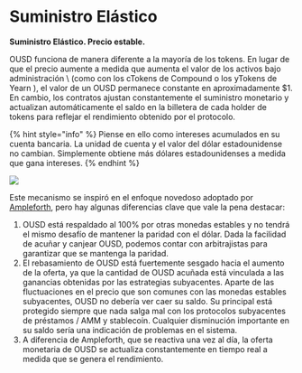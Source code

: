 # Suministro Elástico

**Suministro Elástico. Precio estable.**

OUSD funciona de manera diferente a la mayoría de los tokens. En lugar de que el precio aumente a medida que aumenta el valor de los activos bajo administración \ (como con los cTokens de Compound o los yTokens de Yearn \), el valor de un OUSD permanece constante en aproximadamente $1. En cambio, los contratos ajustan constantemente el suministro monetario y actualizan automáticamente el saldo en la billetera de cada holder de tokens para reflejar el rendimiento obtenido por el protocolo.

{% hint style="info" %}
Piense en ello como intereses acumulados en su cuenta bancaria. La unidad de cuenta y el valor del dólar estadounidense no cambian. Simplemente obtiene más dólares estadounidenses a medida que gana intereses.
{% endhint %}

![](../.gitbook/assets/ousd_docs_graphics_4.png)

Este mecanismo se inspiró en el enfoque novedoso adoptado por [Ampleforth](https://www.ampleforth.org/), pero hay algunas diferencias clave que vale la pena destacar:

1. OUSD está respaldado al 100% por otras monedas estables y no tendrá el mismo desafío de mantener la paridad con el dólar. Dada la facilidad de acuñar y canjear OUSD, podemos contar con arbitrajistas para garantizar que se mantenga la paridad.
2. El rebasamiento de OUSD está fuertemente sesgado hacia el aumento de la oferta, ya que la cantidad de OUSD acuñada está vinculada a las ganancias obtenidas por las estrategias subyacentes. Aparte de las fluctuaciones en el precio que son comunes con las monedas estables subyacentes, OUSD no debería ver caer su saldo. Su principal está protegido siempre que nada salga mal con los protocolos subyacentes de préstamos / AMM y stablecoin. Cualquier disminución importante en su saldo sería una indicación de problemas en el sistema.
3. A diferencia de Ampleforth, que se reactiva una vez al día, la oferta monetaria de OUSD se actualiza constantemente en tiempo real a medida que se genera el rendimiento.

